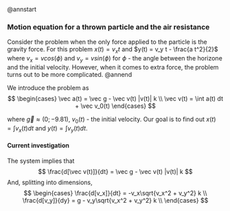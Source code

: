 ﻿@annstart
### Motion equation for a thrown particle and the air resistance
Consider the problem when the only force applied to the particle is the gravity force. For this problem
$x(t) = v_x t$ and $y(t) = v_y t - \frac{a t^2}{2}$ where $v_x = v cos(\phi)$ and $v_y = v sin(\phi)$ for 
$\phi$ - the angle between the horizone and the initial velocity. However, when it comes to extra force, 
the problem turns out to be more complicated.
@annend

We introduce the problem as
$$
\begin{cases}
\vec a(t) = \vec g - \vec v(t) |v(t)| k \\
\vec v(t) = \int a(t) dt + \vec v_0(t)
\end{cases}
$$

where $\vec g \approx (0; -9.81)$, $v_0(t)$ - the initial velocity. Our goal is to find out $x(t) = \int v_x(t) dt$ and $y(t) = \int v_y(t) dt$.

#### Current investigation
The system implies that
$$
\frac{d[\vec v(t)]}{dt} = \vec g - \vec v(t) |v(t)| k
$$
And, splitting into dimensions,
$$
\begin{cases}
\frac{d[v_x]}{dt} = -v_x\sqrt{v_x^2 + v_y^2} k \\
\frac{d[v_y]}{dy} = g - v_y\sqrt{v_x^2 + v_y^2} k \\
\end{cases}
$$